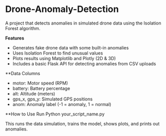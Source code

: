 # Drone-Anomaly-Detection
A project that detects anomalies in simulated drone data using the Isolation Forest algorithm.

**Features**
* Generates fake drone data with some built-in anomalies
* Uses Isolation Forest to find unusual values
* Plots results using Matplotlib and Plotly (2D & 3D)
* Includes a basic Flask API for detecting anomalies from CSV uploads

**Data Columns
* motor: Motor speed (RPM)
* battery: Battery percentage
* alt: Altitude (meters)
* gps_x, gps_y: Simulated GPS positions
* anom: Anomaly label (-1 = anomaly, 1 = normal)

**How to Use
Run Python your_script_name.py

This runs the data simulation, trains the model, shows plots, and prints out anomalies.
